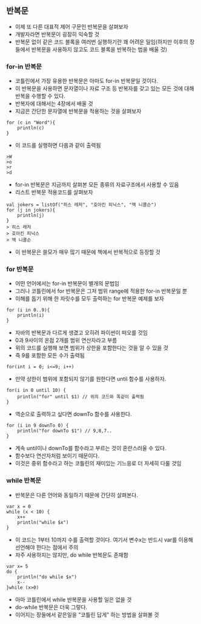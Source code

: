 ## 반복문
- 이제 또 다른 대표적 제어 구문인 반복문을 살펴보자
- 개발자라면 반복문이 굉장히 익숙할 것
- 반복문 없이 같은 코드 블록을 여러번 실행하기란 꽤 어려운 일임(하지만 이후의 장들에서 반복문을 사용하지 않고도 코드 블록을 반복하는 법을 배울 것)

### for-in 반복문
- 코틀린에서 가장 유용한 반복문은 아마도 for-in 반복문일 것이다.
- 이 반복문을 사용하면 문자열이나 자료 구조 등 반복자를 갖고 있는 모든 것에 대해 반복을 수행할 수 있다.
- 반복자에 대해서는 4장에서 배울 것
- 지금은 간단한 문자열에 반복문을 적용하는 것을 살펴보자
```
for (c in "Word"){
    println(c)
}
```
- 이 코드를 실행하면 다음과 같이 출력됨
```
>W
>o
>r
>d
```
- for-in 반복문은 지금까지 살펴본 모든 종류의 자료구조에서 사용할 수 있음
- 리스트 반복문 적용코드를 살펴보자
```
val jokers = listOf("히스 레저", "호아킨 피닉스", "잭 니콜슨")
for (j in jokers){
    println(j)
}
> 히스 레저
> 호아킨 피닉스
> 잭 니콜슨
```
- 이 반복문은 쓸모가 매우 많기 때문에 책에서 반복적으로 등장할 것

### for 반복문
- 어떤 언어에서는 for-in 반복문이 별개의 문법임
- 그러나 코틀린에서 for 반복문은 그저 범위 range에 적용한 for-in 반복문일 뿐
- 이해를 돕기 위해 한 자릿수를 모두 출력하는 for 반복문 예제를 보자

```
for (i in 0..9){
    println(i)
}
```
- 자바의 반복문과 다르게 생겼고 오히려 파이썬이 떠오를 것임
- 0과 9사이의 온점 2개를 범위 연산자라고 부름
- 위의 코드를 실행해 보면 범위가 상한을 포함한다는 것을 알 수 있을 것
- 즉 9를 포함한 모든 수가 출력됨
```
for(int i = 0; i<=9; i++)
```
- 만약 상한이 범위에 포함되지 않기를 원한다면 until 함수를 사용하자.
```
for(i in 0 until 10) {
    println("for" until $1) // 위의 코드와 똑같이 출력됨
}
```
- 역순으로 출력하고 싶다면 downTo 함수를 사용한다.
```
for (i in 9 downTo 0) {
    println("for downTo $1") // 9,8,7..
}
```
- 계속 until이나 downTo를 함수라고 부르는 것이 혼란스러울 수 있다.
- 함수보다 연산자처럼 보이기 때문이다.
- 이것은 중위 함수라고 하는 코틀린의 재미있는 기느응로 더 자세히 다룰 것임

### while 반복문
- 반복문은 다른 언어와 동일하기 때문에 간단히 살펴본다.
```
var x = 0
while (x < 10) {
    x++
    println("while $x")
}
```
- 이 코드는 1부터 10까지 수를 출력할 것이다. 여기서 변수x는 반드시 var를 이용해 선언해야 한다는 점에서 주의
- 자주 사용하지는 않지만, do while 반복문도 존재함

```
var x= 5
do {
    println("do while $x")
    x--
}while (x>0)
```
- 아마 코틀린에서 while 반복문을 사용할 일은 없을 것
- do-while 반복문은 더욱 그렇다.
- 이어지는 장들에서 같은일을 "코틀린 답게" 하는 방법을 살펴볼 것
